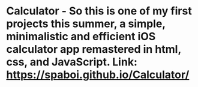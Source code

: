 # Calculator - So this is one of my first projects this summer, a simple, minimalistic and efficient iOS calculator app remastered in html, css, and JavaScript. Link: https://spaboi.github.io/Calculator/
